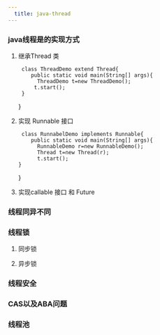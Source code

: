 ```yaml
---
  title: java-thread
---
```

### java线程是的实现方式

   1. 继承Thread 类

           class ThreadDemo extend Thread{
              public static void main(String[] args){
                ThreadDemo t=new ThreadDemo();
               t.start();
           }
       }

   2. 实现 Runnable 接口

           class RunnabelDemo implements Runnable{
              public static void main(String[] args){
                RunnableDemo r=new RunnableDemo();
                Thread t=new Thread(r);
                t.start(); 
          }
      }

   3. 实现callable 接口 和 Future

### 线程同异不同

### 线程锁

1. 同步锁

2. 异步锁

### 线程安全

### CAS以及ABA问题

### 线程池
